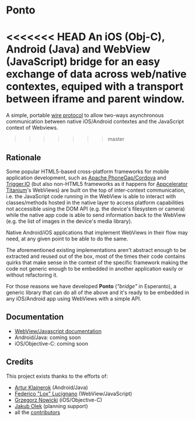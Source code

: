 Ponto
=====

<<<<<<< HEAD
An iOS (Obj-C), Android (Java) and WebView (JavaScript) bridge for an easy
exchange of data across web/native contextes, equiped with a transport between iframe and parent window.
=======
A simple, portable [wire protocol](http://en.wikipedia.org/wiki/Wire_protocol) to allow two-ways asynchronous communication between native iOS/Android contextes and the JavaScript context of Webviews.
>>>>>>> master


Rationale
---------

Some popular HTML5-based cross-platform frameworks for mobile application development, such as [Apache PhoneGap/Cordova](http://incubator.apache.org/cordova/)
and [Trigger.IO](http://trigger.io) (but also non-HTML5 frameworks as it happens for [Appcelerator Titanium](http://www.appcelerator.com/platform/titanium-sdk/)'s WebViews) are built on the
top of inter-context communication, i.e. the JavaScript code running in the WebView is able to interact with classes/methods hosted
in the native layer to access platform capabilities not accessible using the DOM API (e.g. the device's filesystem or
camera) while the native app code is able to send information back to the WebView (e.g. the list of images in the device's
media library).

Native Android/iOS applications that implement WebViews in their flow may need, at any given point to be able to do the
same.

The aforementioned existing implementations aren't abstract enough to be extracted and reused out of the box, most of the
times their code contains quirks that make sense in the context of the specific framework making the code not generic enough
to be embedded in another application easily or without refactoring it.

For those reasons we have developed **Ponto** (*"bridge"* in Esperanto), a generic library that can do all of the above and
it's ready to be embedded in any iOS/Android app using WebViews with a simple API.


Documentation
-------------

* [WebView/Javascript documentation](https://github.com/Wikia/ponto/blob/master/web/README.md)
* Android/Java: coming soon
* iOS/Objective-C: coming soon


Credits
-------

This project exists thanks to the efforts of:

* [Artur Klajnerok](https://github.com/ArturKlajnerok) (Android/Java)
* [Federico "Lox" Lucignano](https://github.com/federico-lox) (WebView/JavaScript)
* [Grzegorz Nowicki](https://github.com/wikia-gregor) (iOS/Objective-C)
* [Jakub Olek](https://github.com/hakubo) (planning support)
* all the [contributors](https://github.com/Wikia/ponto/graphs/contributors)
